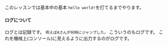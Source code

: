 このレッスンでは基本中の基本
`hello world!`を打てるまでやります。

#### ログについて
ログとは記録です。
`例えばAさんが何時にジャンプした。`
こういうのもログです。
これを機械上(コンソール)に見えるように出力するのがログです。

<!-- console.log を使用します。ロギングツール等はオブジェクトが絡んで来るので自然な理解を促します -->